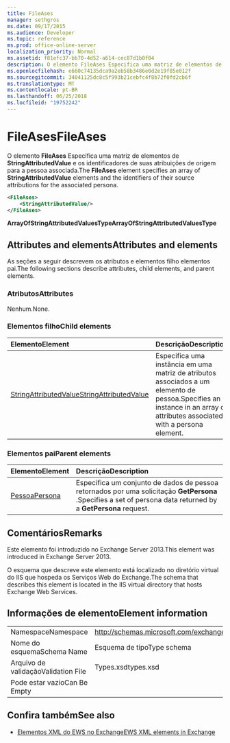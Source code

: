 ```yaml
---
title: FileAses
manager: sethgros
ms.date: 09/17/2015
ms.audience: Developer
ms.topic: reference
ms.prod: office-online-server
localization_priority: Normal
ms.assetid: f81efc37-bb70-4d52-a614-cec87d1b0f04
description: O elemento FileAses Especifica uma matriz de elementos de StringAttributedValue e os identificadores de suas atribuições de origem para a pessoa associada.
ms.openlocfilehash: e660c74135dca9a2eb58b3486e0d2e19f85e012f
ms.sourcegitcommit: 34041125dc8c5f993b21cebfc4f8b72f0fd2cb6f
ms.translationtype: MT
ms.contentlocale: pt-BR
ms.lasthandoff: 06/25/2018
ms.locfileid: "19752242"
---
```

# <a name="fileases"></a><span data-ttu-id="3c320-103">FileAses</span><span class="sxs-lookup"><span data-stu-id="3c320-103">FileAses</span></span>

<span data-ttu-id="3c320-104">O elemento **FileAses** Especifica uma matriz de elementos de **StringAttributedValue** e os identificadores de suas atribuições de origem para a pessoa associada.</span><span class="sxs-lookup"><span data-stu-id="3c320-104">The **FileAses** element specifies an array of **StringAttributedValue** elements and the identifiers of their source attributions for the associated persona.</span></span> 
  
```XML
<FileAses>
    <StringAttributedValue/>
</FileAses>
```

 <span data-ttu-id="3c320-105">**ArrayOfStringAttributedValuesType**</span><span class="sxs-lookup"><span data-stu-id="3c320-105">**ArrayOfStringAttributedValuesType**</span></span>
## <a name="attributes-and-elements"></a><span data-ttu-id="3c320-106">Attributes and elements</span><span class="sxs-lookup"><span data-stu-id="3c320-106">Attributes and elements</span></span>

<span data-ttu-id="3c320-107">As seções a seguir descrevem os atributos e elementos filho elementos pai.</span><span class="sxs-lookup"><span data-stu-id="3c320-107">The following sections describe attributes, child elements, and parent elements.</span></span>
  
### <a name="attributes"></a><span data-ttu-id="3c320-108">Atributos</span><span class="sxs-lookup"><span data-stu-id="3c320-108">Attributes</span></span>

<span data-ttu-id="3c320-109">Nenhum.</span><span class="sxs-lookup"><span data-stu-id="3c320-109">None.</span></span>
  
### <a name="child-elements"></a><span data-ttu-id="3c320-110">Elementos filho</span><span class="sxs-lookup"><span data-stu-id="3c320-110">Child elements</span></span>

|<span data-ttu-id="3c320-111">**Elemento**</span><span class="sxs-lookup"><span data-stu-id="3c320-111">**Element**</span></span>|<span data-ttu-id="3c320-112">**Descrição**</span><span class="sxs-lookup"><span data-stu-id="3c320-112">**Description**</span></span>|
|:-----|:-----|
|[<span data-ttu-id="3c320-113">StringAttributedValue</span><span class="sxs-lookup"><span data-stu-id="3c320-113">StringAttributedValue</span></span>](stringattributedvalue.md) <br/> |<span data-ttu-id="3c320-114">Especifica uma instância em uma matriz de atributos associados a um elemento de pessoa.</span><span class="sxs-lookup"><span data-stu-id="3c320-114">Specifies an instance in an array of attributes associated with a persona element.</span></span>  <br/> |
   
### <a name="parent-elements"></a><span data-ttu-id="3c320-115">Elementos pai</span><span class="sxs-lookup"><span data-stu-id="3c320-115">Parent elements</span></span>

|<span data-ttu-id="3c320-116">**Elemento**</span><span class="sxs-lookup"><span data-stu-id="3c320-116">**Element**</span></span>|<span data-ttu-id="3c320-117">**Descrição**</span><span class="sxs-lookup"><span data-stu-id="3c320-117">**Description**</span></span>|
|:-----|:-----|
|[<span data-ttu-id="3c320-118">Pessoa</span><span class="sxs-lookup"><span data-stu-id="3c320-118">Persona</span></span>](persona.md) <br/> |<span data-ttu-id="3c320-119">Especifica um conjunto de dados de pessoa retornados por uma solicitação **GetPersona** .</span><span class="sxs-lookup"><span data-stu-id="3c320-119">Specifies a set of persona data returned by a **GetPersona** request.</span></span>  <br/> |
   
## <a name="remarks"></a><span data-ttu-id="3c320-120">Comentários</span><span class="sxs-lookup"><span data-stu-id="3c320-120">Remarks</span></span>

<span data-ttu-id="3c320-121">Este elemento foi introduzido no Exchange Server 2013.</span><span class="sxs-lookup"><span data-stu-id="3c320-121">This element was introduced in Exchange Server 2013.</span></span>
  
<span data-ttu-id="3c320-122">O esquema que descreve este elemento está localizado no diretório virtual do IIS que hospeda os Serviços Web do Exchange.</span><span class="sxs-lookup"><span data-stu-id="3c320-122">The schema that describes this element is located in the IIS virtual directory that hosts Exchange Web Services.</span></span>
  
## <a name="element-information"></a><span data-ttu-id="3c320-123">Informações de elemento</span><span class="sxs-lookup"><span data-stu-id="3c320-123">Element information</span></span>

|||
|:-----|:-----|
|<span data-ttu-id="3c320-124">Namespace</span><span class="sxs-lookup"><span data-stu-id="3c320-124">Namespace</span></span>  <br/> |http://schemas.microsoft.com/exchange/services/2006/types  <br/> |
|<span data-ttu-id="3c320-125">Nome do esquema</span><span class="sxs-lookup"><span data-stu-id="3c320-125">Schema Name</span></span>  <br/> |<span data-ttu-id="3c320-126">Esquema de tipo</span><span class="sxs-lookup"><span data-stu-id="3c320-126">Type schema</span></span>  <br/> |
|<span data-ttu-id="3c320-127">Arquivo de validação</span><span class="sxs-lookup"><span data-stu-id="3c320-127">Validation File</span></span>  <br/> |<span data-ttu-id="3c320-128">Types.xsd</span><span class="sxs-lookup"><span data-stu-id="3c320-128">types.xsd</span></span>  <br/> |
|<span data-ttu-id="3c320-129">Pode estar vazio</span><span class="sxs-lookup"><span data-stu-id="3c320-129">Can Be Empty</span></span>  <br/> ||
   
## <a name="see-also"></a><span data-ttu-id="3c320-130">Confira também</span><span class="sxs-lookup"><span data-stu-id="3c320-130">See also</span></span>



- [<span data-ttu-id="3c320-131">Elementos XML do EWS no Exchange</span><span class="sxs-lookup"><span data-stu-id="3c320-131">EWS XML elements in Exchange</span></span>](ews-xml-elements-in-exchange.md)

